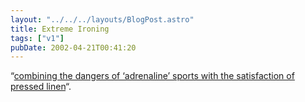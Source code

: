 ```yaml
---
layout: "../../../layouts/BlogPost.astro"
title: Extreme Ironing
tags: ["v1"]
pubDate: 2002-04-21T00:41:20
---
```


&#8220;[combining the dangers of &#8216;adrenaline&#8217; sports with the satisfaction of pressed linen][1]&#8220;.

[1]: http://www.extremeironing.com/~eib/ei/homepage/main.php
